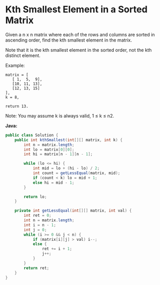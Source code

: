 # Kth Smallest Element in a Sorted Matrix

Given a n x n matrix where each of the rows and columns are sorted in ascending order, find the kth smallest element in the matrix.

Note that it is the kth smallest element in the sorted order, not the kth distinct element.

Example:

    matrix = [
       [ 1,  5,  9],
       [10, 11, 13],
       [12, 13, 15]
    ],
    k = 8,

    return 13.

Note:
You may assume k is always valid, 1 ≤ k ≤ n2.

**Java:**
```java
public class Solution {
    public int kthSmallest(int[][] matrix, int k) {
        int n = matrix.length;
        int lo = matrix[0][0];
        int hi = matrix[n - 1][n - 1];

        while (lo <= hi) {
            int mid = lo + (hi - lo) / 2;
            int count = getLessEqual(matrix, mid);
            if (count < k) lo = mid + 1;
            else hi = mid - 1;
        }

        return lo;
    }

    private int getLessEqual(int[][] matrix, int val) {
        int ret = 0;
        int n = matrix.length;
        int i = n - 1;
        int j = 0;
        while (i >= 0 && j < n) {
            if (matrix[i][j] > val) i--;
            else {
                ret += i + 1;
                j++;
            }
        }
        return ret;
    }
}
```
